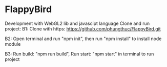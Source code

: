 # FlappyBird
Development with WebGL2 lib and javascipt language
Clone and run project:
B1: Clone with https: https://github.com/phungthuc/FlappyBird.git

B2: Open terminal and run "npm init", then run "npm install" to install node module

B3: Run build: "npm run build", Run start: "npm start" in terminal to run project
